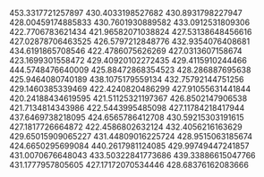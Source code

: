 453.3317721257897
430.4033198527682
430.8931798227947
428.00459174885833
430.7601930889582
433.0912531809306
422.7706783621434
421.96582071038824
427.53138648456616
427.02878706463525
426.5797212848776
432.9354076408681
434.6191865708546
422.4786075626269
427.0313607158674
423.1699301558472
429.40920102272435
429.4115910244466
444.5748476640009
425.88472868354523
428.286887695638
425.9464080740189
438.1075179559134
432.75792144751256
429.1460385339469
422.4240820486299
427.91055631441844
420.24188434619595
421.51125321197367
426.8502147906538
421.7134814343986
422.5443995485098
427.11784218417944
437.6469738218095
424.6565786412708
430.59215303191615
427.1817726664872
422.4586802632124
432.4056216163629
429.65015909065227
431.44809016225724
428.9515063185674
424.6650295699084
440.2617981124085
429.99749447241857
431.0070676648043
433.50322841773686
439.33886615047766
431.1777957805605
427.17172070534446
428.68376162083666